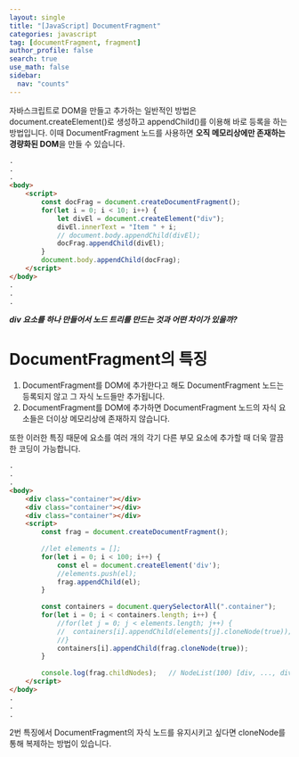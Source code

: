 ```yaml
---
layout: single
title: "[JavaScript] DocumentFragment"
categories: javascript
tag: [documentFragment, fragment]
author_profile: false
search: true
use_math: false
sidebar:
  nav: "counts"
---
```




자바스크립트로 DOM을 만들고 추가하는 일반적인 방법은 document.createElement()로 생성하고 appendChild()를 이용해 바로 등록을 하는 방법입니다. 이때 DocumentFragment 노드를 사용하면 **오직 메모리상에만 존재하는 경량화된 DOM**을 만들 수 있습니다.

```html
.
.
.
<body>
    <script>
    	const docFrag = document.createDocumentFragment();
        for(let i = 0; i < 10; i++) {
            let divEl = document.createElement("div");
            divEl.innerText = "Item " + i;
            // document.body.appendChild(divEl);
            docFrag.appendChild(divEl);
        }
        document.body.appendChild(docFrag);
    </script>
</body>
.
.
.
```

***div 요소를 하나 만들어서 노드 트리를 만드는 것과 어떤 차이가 있을까?***

# DocumentFragment의 특징

1. DocumentFragment를 DOM에 추가한다고 해도 DocumentFragment 노드는 등록되지 않고 그 자식 노드들만 추가됩니다.
2. DocumentFragment를 DOM에 추가하면 DocumentFragment 노드의 자식 요소들은 더이상 메모리상에 존재하지 않습니다.

또한 이러한 특징 때문에 요소를 여러 개의 각기 다른 부모 요소에 추가할 때 더욱 깔끔한 코딩이 가능합니다.

```html
.
.
.
<body>
	<div class="container"></div>
	<div class="container"></div>
    <div class="container"></div>
    <script>
        const frag = document.createDocumentFragment();
        
    	//let elements = [];
        for(let i = 0; i < 100; i++) {
            const el = document.createElement('div');
            //elements.push(el);
            frag.appendChild(el);
        }
        
        const containers = document.querySelectorAll(".container");
        for(let i = 0; i < containers.length; i++) {
            //for(let j = 0; j < elements.length; j++) {
            //	containers[i].appendChild(elements[j].cloneNode(true));
            //}
            containers[i].appendChild(frag.cloneNode(true));
        }
        
        console.log(frag.childNodes);	// NodeList(100) [div, ..., div]
    </script>
</body>
.
.
.
```

2번 특징에서 DocumentFragment의 자식 노드를 유지시키고 싶다면 cloneNode를 통해 복제하는 방법이 있습니다.  

